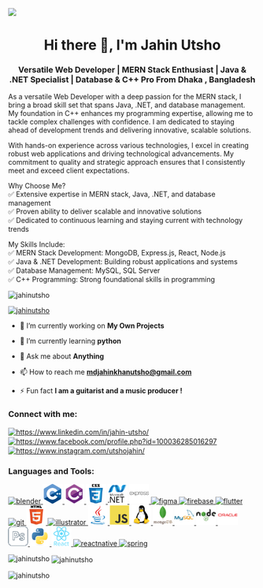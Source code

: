<img src="https://media.licdn.com/dms/image/v2/D4E16AQGTKEE411sjMQ/profile-displaybackgroundimage-shrink_350_1400/profile-displaybackgroundimage-shrink_350_1400/0/1725940639859?e=1738195200&v=beta&t=Y-zu-t0qnPmPPo6LbaAc8n-pDLdzJlXxRDTmvAPvt3M">
<h1 align="center">Hi there 👋, I'm Jahin Utsho</h1>
<h3 align="center">Versatile Web Developer | MERN Stack Enthusiast | Java & .NET Specialist | Database & C++ Pro From Dhaka , Bangladesh </h3>

As a versatile Web Developer with a deep passion for the MERN stack, I bring a broad skill set that spans Java, .NET, and database management. My foundation in C++ enhances my programming expertise, allowing me to tackle complex challenges with confidence. I am dedicated to staying ahead of development trends and delivering innovative, scalable solutions.

With hands-on experience across various technologies, I excel in creating robust web applications and driving technological advancements. My commitment to quality and strategic approach ensures that I consistently meet and exceed client expectations.

Why Choose Me? <br/>
✅ Extensive expertise in MERN stack, Java, .NET, and database management <br/>
✅ Proven ability to deliver scalable and innovative solutions <br/>
✅ Dedicated to continuous learning and staying current with technology trends <br/>

My Skills Include: <br/>
✅ MERN Stack Development: MongoDB, Express.js, React, Node.js <br/>
✅ Java & .NET Development: Building robust applications and systems <br/>
✅ Database Management: MySQL, SQL Server <br/>
✅ C++ Programming: Strong foundational skills in programming <br/>



<p align="left"> <img src="https://komarev.com/ghpvc/?username=jahinutsho&label=Profile%20views&color=0e75b6&style=flat" alt="jahinutsho" /> </p>

<p align="left"> <a href="https://github.com/ryo-ma/github-profile-trophy"><img src="https://github-profile-trophy.vercel.app/?username=jahinutsho" alt="jahinutsho" /></a> </p>

- 🔭 I’m currently working on **My Own Projects**

- 🌱 I’m currently learning **python**

- 💬 Ask me about **Anything**

- 📫 How to reach me **mdjahinkhanutsho@gmail.com**

- ⚡ Fun fact **I am a guitarist and a music producer !**

<h3 align="left">Connect with me:</h3>
<p align="left">
<a href="https://www.linkedin.com/in/jahin-utsho/" target="blank"><img align="center" src="https://raw.githubusercontent.com/rahuldkjain/github-profile-readme-generator/master/src/images/icons/Social/linked-in-alt.svg" alt="https://www.linkedin.com/in/jahin-utsho/" height="30" width="40" /></a>
<a href="https://www.facebook.com/profile.php?id=100036285016297" target="blank"><img align="center" src="https://raw.githubusercontent.com/rahuldkjain/github-profile-readme-generator/master/src/images/icons/Social/facebook.svg" alt="https://www.facebook.com/profile.php?id=100036285016297" height="30" width="40" /></a>
<a href="https://www.instagram.com/utshojahin/" target="blank"><img align="center" src="https://raw.githubusercontent.com/rahuldkjain/github-profile-readme-generator/master/src/images/icons/Social/instagram.svg" alt="https://www.instagram.com/utshojahin/" height="30" width="40" /></a>
</p>

<h3 align="left">Languages and Tools:</h3>
<p align="left"> <a href="https://www.blender.org/" target="_blank" rel="noreferrer"> <img src="https://download.blender.org/branding/community/blender_community_badge_white.svg" alt="blender" width="40" height="40"/> </a> <a href="https://www.w3schools.com/cpp/" target="_blank" rel="noreferrer"> <img src="https://raw.githubusercontent.com/devicons/devicon/master/icons/cplusplus/cplusplus-original.svg" alt="cplusplus" width="40" height="40"/> </a> <a href="https://www.w3schools.com/cs/" target="_blank" rel="noreferrer"> <img src="https://raw.githubusercontent.com/devicons/devicon/master/icons/csharp/csharp-original.svg" alt="csharp" width="40" height="40"/> </a> <a href="https://www.w3schools.com/css/" target="_blank" rel="noreferrer"> <img src="https://raw.githubusercontent.com/devicons/devicon/master/icons/css3/css3-original-wordmark.svg" alt="css3" width="40" height="40"/> </a> <a href="https://dotnet.microsoft.com/" target="_blank" rel="noreferrer"> <img src="https://raw.githubusercontent.com/devicons/devicon/master/icons/dot-net/dot-net-original-wordmark.svg" alt="dotnet" width="40" height="40"/> </a> <a href="https://expressjs.com" target="_blank" rel="noreferrer"> <img src="https://raw.githubusercontent.com/devicons/devicon/master/icons/express/express-original-wordmark.svg" alt="express" width="40" height="40"/> </a> <a href="https://www.figma.com/" target="_blank" rel="noreferrer"> <img src="https://www.vectorlogo.zone/logos/figma/figma-icon.svg" alt="figma" width="40" height="40"/> </a> <a href="https://firebase.google.com/" target="_blank" rel="noreferrer"> <img src="https://www.vectorlogo.zone/logos/firebase/firebase-icon.svg" alt="firebase" width="40" height="40"/> </a> <a href="https://flutter.dev" target="_blank" rel="noreferrer"> <img src="https://www.vectorlogo.zone/logos/flutterio/flutterio-icon.svg" alt="flutter" width="40" height="40"/> </a> <a href="https://git-scm.com/" target="_blank" rel="noreferrer"> <img src="https://www.vectorlogo.zone/logos/git-scm/git-scm-icon.svg" alt="git" width="40" height="40"/> </a> <a href="https://www.w3.org/html/" target="_blank" rel="noreferrer"> <img src="https://raw.githubusercontent.com/devicons/devicon/master/icons/html5/html5-original-wordmark.svg" alt="html5" width="40" height="40"/> </a> <a href="https://www.adobe.com/in/products/illustrator.html" target="_blank" rel="noreferrer"> <img src="https://www.vectorlogo.zone/logos/adobe_illustrator/adobe_illustrator-icon.svg" alt="illustrator" width="40" height="40"/> </a> <a href="https://www.java.com" target="_blank" rel="noreferrer"> <img src="https://raw.githubusercontent.com/devicons/devicon/master/icons/java/java-original.svg" alt="java" width="40" height="40"/> </a> <a href="https://developer.mozilla.org/en-US/docs/Web/JavaScript" target="_blank" rel="noreferrer"> <img src="https://raw.githubusercontent.com/devicons/devicon/master/icons/javascript/javascript-original.svg" alt="javascript" width="40" height="40"/> </a> <a href="https://www.linux.org/" target="_blank" rel="noreferrer"> <img src="https://raw.githubusercontent.com/devicons/devicon/master/icons/linux/linux-original.svg" alt="linux" width="40" height="40"/> </a> <a href="https://www.mongodb.com/" target="_blank" rel="noreferrer"> <img src="https://raw.githubusercontent.com/devicons/devicon/master/icons/mongodb/mongodb-original-wordmark.svg" alt="mongodb" width="40" height="40"/> </a> <a href="https://www.mysql.com/" target="_blank" rel="noreferrer"> <img src="https://raw.githubusercontent.com/devicons/devicon/master/icons/mysql/mysql-original-wordmark.svg" alt="mysql" width="40" height="40"/> </a> <a href="https://nodejs.org" target="_blank" rel="noreferrer"> <img src="https://raw.githubusercontent.com/devicons/devicon/master/icons/nodejs/nodejs-original-wordmark.svg" alt="nodejs" width="40" height="40"/> </a> <a href="https://www.oracle.com/" target="_blank" rel="noreferrer"> <img src="https://raw.githubusercontent.com/devicons/devicon/master/icons/oracle/oracle-original.svg" alt="oracle" width="40" height="40"/> </a> <a href="https://www.photoshop.com/en" target="_blank" rel="noreferrer"> <img src="https://raw.githubusercontent.com/devicons/devicon/master/icons/photoshop/photoshop-line.svg" alt="photoshop" width="40" height="40"/> </a> <a href="https://www.python.org" target="_blank" rel="noreferrer"> <img src="https://raw.githubusercontent.com/devicons/devicon/master/icons/python/python-original.svg" alt="python" width="40" height="40"/> </a> <a href="https://reactjs.org/" target="_blank" rel="noreferrer"> <img src="https://raw.githubusercontent.com/devicons/devicon/master/icons/react/react-original-wordmark.svg" alt="react" width="40" height="40"/> </a> <a href="https://reactnative.dev/" target="_blank" rel="noreferrer"> <img src="https://reactnative.dev/img/header_logo.svg" alt="reactnative" width="40" height="40"/> </a> <a href="https://spring.io/" target="_blank" rel="noreferrer"> <img src="https://www.vectorlogo.zone/logos/springio/springio-icon.svg" alt="spring" width="40" height="40"/> </a> </p>


<p><img align="left" src="https://github-readme-stats.vercel.app/api/top-langs?username=jahinutsho&show_icons=true&locale=en&layout=compact" alt="jahinutsho" /></p> 


<p>&nbsp;<img align="center" src="https://github-readme-stats.vercel.app/api?username=jahinutsho&show_icons=true&locale=en" alt="jahinutsho" /></p> 

<p><img align="center" src="https://github-readme-streak-stats.herokuapp.com/?user=jahinutsho&" alt="jahinutsho" /></p>

